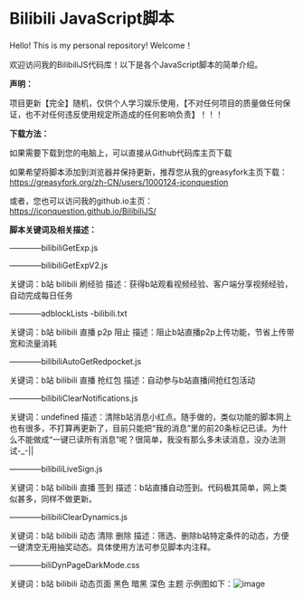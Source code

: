 # Bilibili JavaScript脚本
Hello! This is my personal repository! Welcome！

欢迎访问我的BilibiliJS代码库！以下是各个JavaScript脚本的简单介绍。

**声明：**

项目更新【完全】随机，仅供个人学习娱乐使用，【不对任何项目的质量做任何保证，也不对任何违反使用规定所造成的任何影响负责】！！！

**下载方法：**

如果需要下载到您的电脑上，可以直接从Github代码库主页下载

如果希望将脚本添加到浏览器并保持更新，推荐您从我的greasyfork主页下载：https://greasyfork.org/zh-CN/users/1000124-iconquestion

或者，您也可以访问我的github.io主页：https://iconquestion.github.io/BilibiliJS/

**脚本关键词及相关描述：**

————bilibiliGetExp.js

————bilibiliGetExpV2.js

关键词：b站 bilibili 刷经验
描述：获得b站观看视频经验、客户端分享视频经验，自动完成每日任务

————adblockLists
    -bilibili.txt

关键词：b站 bilibili 直播 p2p 阻止
描述：阻止b站直播p2p上传功能，节省上传带宽和流量消耗

————bilibiliAutoGetRedpocket.js

关键词：b站 bilibili 直播 抢红包
描述：自动参与b站直播间抢红包活动

————bilibiliClearNotifications.js

关键词：undefined
描述：清除b站消息小红点。随手做的，类似功能的脚本网上也有很多，不打算再更新了，目前只能把“我的消息”里的前20条标记已读。为什么不能做成“一键已读所有消息”呢？很简单，我没有那么多未读消息，没办法测试-_-||

————bilibiliLiveSign.js

关键词：b站 bilibili 直播 签到
描述：b站直播自动签到。代码极其简单，网上类似甚多，同样不做更新。

————bilibiliClearDynamics.js

关键词：b站 bilibili 动态 清除 删除
描述：筛选、删除b站特定条件的动态，方便一键清空无用抽奖动态。具体使用方法可参见脚本内注释。

————biliDynPageDarkMode.css

关键词：b站 bilibili 动态页面 黑色 暗黑 深色 主题
示例图如下：![image](https://user-images.githubusercontent.com/39425011/211202219-ba978730-7e8b-4136-8ae5-b87882ce563f.png)

